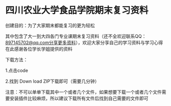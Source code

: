 # 四川农业大学食品学院期末复习资料
创建目的：为了大家期末都能复习的更为轻松

其中包含了大一到大四各门专业课期末复习资料（还不全欢迎联系QQ：897145702@qq.com分享更多资料），欢迎大家分享自己的学习资料与学习心得
在此感谢各位学长学姐提供的资料

下载方法：

1.点击code

2.找到 Down load ZIP下载即可（需要几分钟）

注意：不可以单单下载其中一个或者几个文件，如果想要下载一个或者几个文件需要安装插件比较麻烦，所以建议下载所有文件后找到自己需要的文件即可
